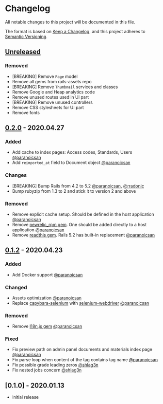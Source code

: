 # Changelog
All notable changes to this project will be documented in this file.

The format is based on [Keep a Changelog](https://keepachangelog.com/en/1.0.0/),
and this project adheres to [Semantic Versioning](https://semver.org/spec/v2.0.0.html).

## [Unreleased](https://github.com/learningtapestry/lcms-engine/compare/v0.2.0...HEAD)

### Removed

- [BREAKING] Remove `Page` model
- Remove all gems from rails-assets repo
- [BREAKING] Remove `Thumbnail` services and classes
- Remove Google and Heap analytics code
- Remove unused routes used in UI part
- [BREAKING] Remove unused controllers
- Remove CSS stylesheets for UI part
- Remove fonts

## [0.2.0](https://github.com/learningtapestry/lcms-engine/compare/v0.1.2...v0.2.0) - 2020.04.27

### Added
- Add cache to index pages: Access codes, Standards, Users [@paranoicsan](https://github.com/paranoicsan)
- Add `reimported_at` field to Document object [@paranoicsan](https://github.com/paranoicsan)

### Changes
- [BREAKING] Bump Rails from 4.2 to 5.2 [@paranoicsan](https://github.com/paranoicsan), [@rradonic](https://github.com/rradonic)
- Bump rubyzip from 1.3 to 2 and stick it to version 2 and above

### Removed
- Remove explicit cache setup. Should be defined in the host application [@paranoicsan](https://github.com/paranoicsan)
- Remove [newrelic_rpm gem](https://github.com/newrelic/rpm). One should be added directly to a host application [@paranoicsan](https://github.com/paranoicsan)
- Remove [readthis gem](https://github.com/sorentwo/readthis). Rails 5.2 has built-in replacement [@paranoicsan](https://github.com/paranoicsan)

## [0.1.2](https://github.com/learningtapestry/lcms-engine/compare/v0.1.0...v0.1.2) - 2020.04.23

### Added
- Add Docker support [@paranoicsan](https://github.com/paranoicsan)

### Changed
- Assets optimization [@paranoicsan](https://github.com/paranoicsan)
- Replace [capybara-selenium](https://github.com/dsaenztagarro/capybara-selenium) with [selenium-webdriver](https://rubygems.org/gems/selenium-webdriver) [@paranoicsan](https://github.com/paranoicsan)

### Removed
- Remove [I18n.js gem](https://github.com/fnando/i18n-js) [@paranoicsan](https://github.com/paranoicsan)

### Fixed
- Fix preview path on admin panel documents and materials index page [@paranoicsan](https://github.com/paranoicsan)
- Fix parse loop when content of the tag  contains tag name [@paranoicsan](https://github.com/paranoicsan)
- Fix possible grade leading zeros [@shlag3n](https://github.com/shlag3n)
- Fix nested jobs concern [@shlag3n](https://github.com/shlag3n)

## [0.1.0] - 2020.01.13

- Initial  release
